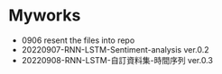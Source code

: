 # Myworks
- 0906 resent the files into repo
- 20220907-RNN-LSTM-Sentiment-analysis ver.0.2
- 20220908-RNN-LSTM-自訂資料集-時間序列 ver.0.3